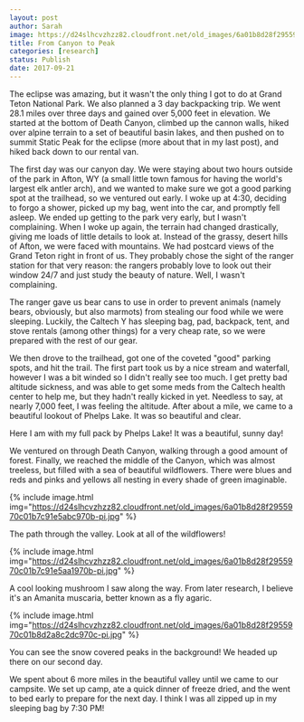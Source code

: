```yaml
---
layout: post
author: Sarah
image: https://d24slhcvzhzz82.cloudfront.net/old_images/6a01b8d28f2955970c01bb09c1914f970d-pi.jpg
title: From Canyon to Peak
categories: [research]
status: Publish
date: 2017-09-21
---
```



  The eclipse was amazing, but it wasn't the only thing I got to do at Grand Teton National Park. We also planned a 3 day backpacking trip. We went 28.1 miles over three days and gained over 5,000 feet in elevation. We started at the bottom of Death Canyon, climbed up the cannon walls, hiked over alpine terrain to a set of beautiful basin lakes, and then pushed on to summit Static Peak for the eclipse (more about that in my last post), and hiked back down to our rental van.

  The first day was our canyon day. We were staying about two hours outside of the park in Afton, WY (a small little town famous for having the world's largest elk antler arch), and we wanted to make sure we got a good parking spot at the trailhead, so we ventured out early. I woke up at 4:30, deciding to forgo a shower, picked up my bag, went into the car, and promptly fell asleep. We ended up getting to the park very early, but I wasn't complaining. When I woke up again, the terrain had changed drastically, giving me loads of little details to look at. Instead of the grassy, desert hills of Afton, we were faced with mountains. We had postcard views of the Grand Teton right in front of us. They probably chose the sight of the ranger station for that very reason: the rangers probably love to look out their window 24/7 and just study the beauty of nature. Well, I wasn't complaining.

  The ranger gave us bear cans to use in order to prevent animals (namely bears, obviously, but also marmots) from stealing our food while we were sleeping. Luckily, the Caltech Y has sleeping bag, pad, backpack, tent, and stove rentals (among other things) for a very cheap rate, so we were prepared with the rest of our gear.

  We then drove to the trailhead, got one of the coveted "good" parking spots, and hit the trail. The first part took us by a nice stream and waterfall, however I was a bit winded so I didn't really see too much. I get pretty bad altitude sickness, and was able to get some meds from the Caltech health center to help me, but they hadn't really kicked in yet. Needless to say, at nearly 7,000 feet, I was feeling the altitude. After about a mile, we came to a beautiful lookout of Phelps Lake. It was so beautiful and clear.

<div class="photo-caption caption-xid-6a01b8d28f2955970c01bb09c1914f970d" id="caption-xid-6a01b8d28f2955970c01bb09c1914f970d">Here I am with my full pack by Phelps Lake! It was a beautiful, sunny day!

  We ventured on through Death Canyon, walking through a good amount of forest. Finally, we reached the middle of the Canyon, which was almost treeless, but filled with a sea of beautiful wildflowers. There were blues and reds and pinks and yellows all nesting in every shade of green imaginable.


{% include image.html img="https://d24slhcvzhzz82.cloudfront.net/old_images/6a01b8d28f2955970c01b7c91e5abc970b-pi.jpg" %}<div class="photo-caption caption-xid-6a01b8d28f2955970c01b7c91e5abc970b" id="caption-xid-6a01b8d28f2955970c01b7c91e5abc970b">The path through the valley. Look at all of the wildflowers!


{% include image.html img="https://d24slhcvzhzz82.cloudfront.net/old_images/6a01b8d28f2955970c01b7c91e5aa1970b-pi.jpg" %}<div class="photo-caption caption-xid-6a01b8d28f2955970c01b7c91e5aa1970b" id="caption-xid-6a01b8d28f2955970c01b7c91e5aa1970b">A cool looking mushroom I saw along the way. From later research, I believe it's an Amanita muscaria, better known as a fly agaric.


{% include image.html img="https://d24slhcvzhzz82.cloudfront.net/old_images/6a01b8d28f2955970c01b8d2a8c2dc970c-pi.jpg" %}<div class="photo-caption caption-xid-6a01b8d28f2955970c01b8d2a8c2dc970c" id="caption-xid-6a01b8d28f2955970c01b8d2a8c2dc970c">You can see the snow covered peaks in the background! We headed up there on our second day.

  We spent about 6 more miles in the beautiful valley until we came to our campsite. We set up camp, ate a quick dinner of freeze dried, and the went to bed early to prepare for the next day. I think I was all zipped up in my sleeping bag by 7:30 PM!

